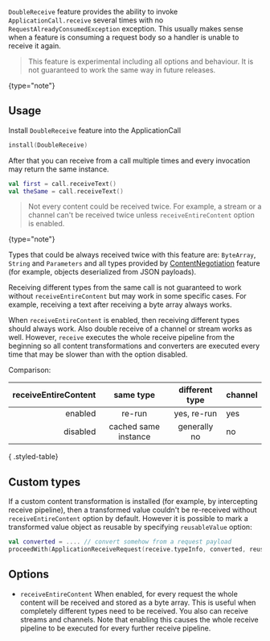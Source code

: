 [//]: # (title: DoubleReceive)

<include src="lib.md" include-id="outdated_warning"/>

`DoubleReceive` feature provides the ability to invoke `ApplicationCall.receive` several times with no `RequestAlreadyConsumedException` exception. This usually makes sense when a feature is consuming a request body
so a handler is unable to receive it again.

>This feature is experimental including all options and behaviour. It is not guaranteed to work the same way in future releases.
>
{type="note"}

## Usage

Install `DoubleReceive` feature into the ApplicationCall

```kotlin
install(DoubleReceive)
```

After that you can receive from a call multiple times and every invocation may return the same instance.

```kotlin
val first = call.receiveText()
val theSame = call.receiveText()
```

>Not every content could be received twice. For example, a stream or a channel can't be received twice unless `receiveEntireContent` option is enabled.
>
{type="note"}

Types that could be always received twice with this feature are: `ByteArray`, `String` and `Parameters` and all types provided by [ContentNegotiation](/servers/features/content-negotiation.html) feature (for example, objects deserialized from JSON payloads).

Receiving different types from the same call is not guaranteed to work without `receiveEntireContent` but may work in some specific cases. For example, receiving a text after receiving a byte array always works.

When `receiveEntireContent` is enabled, then receiving different types should always work. Also double receive of a channel or stream works as well. However,
`receive` executes the whole receive pipeline from the beginning so all content transformations and converters are executed every time that may be slower than with the option disabled.

Comparison:

| receiveEntireContent |same type|different type|channel|
|---------:|:-------:|:------------:|:------|
| enabled  |re-run   |yes, re-run    | yes   |
| disabled |cached same instance|generally no|no|
{ .styled-table}

## Custom types

If a custom content transformation is installed (for example, by intercepting receive pipeline), then a transformed value couldn't be re-received without `receiveEntireContent` option by default. However it is possible to mark a transformed value object as reusable by specifying `reusableValue` option:

```kotlin
val converted = .... // convert somehow from a request payload
proceedWith(ApplicationReceiveRequest(receive.typeInfo, converted, reusableValue = true))
```

## Options

- `receiveEntireContent` When enabled, for every request the whole content will be received and stored as a byte array. This is useful when completely different types need to be received. You also can receive streams and channels. Note that enabling this causes the whole receive pipeline to be executed for every further receive pipeline.